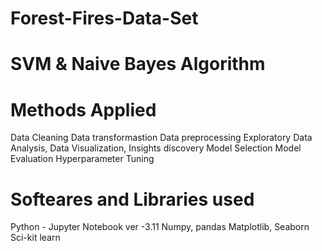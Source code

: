 # Forest-Fires-Data-Set
# SVM &amp; Naive Bayes Algorithm

# Methods Applied

Data Cleaning
Data transformastion
Data preprocessing
Exploratory Data Analysis, Data Visualization, Insights discovery
Model Selection
Model Evaluation
Hyperparameter Tuning


# Softeares and Libraries used

Python - Jupyter Notebook ver -3.11
Numpy, pandas
Matplotlib, Seaborn
Sci-kit learn
